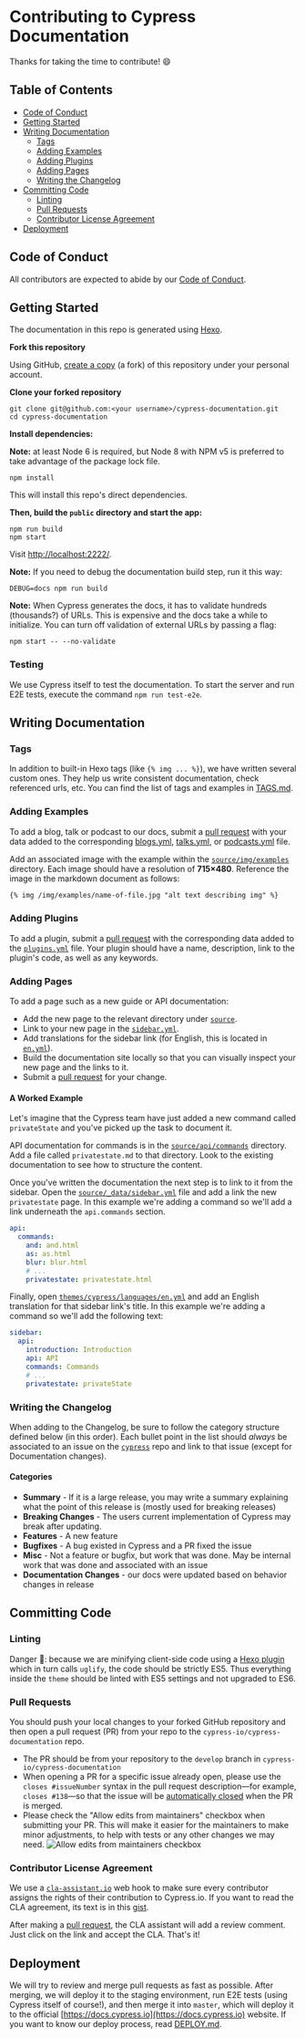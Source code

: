 # Contributing to Cypress Documentation

Thanks for taking the time to contribute! :smile:

## Table of Contents

- [Code of Conduct](#code-of-conduct)
- [Getting Started](#getting-started)
- [Writing Documentation](#writing-documentation)
  - [Tags](#tags)
  - [Adding Examples](#adding-examples)
  - [Adding Plugins](#adding-plugins)
  - [Adding Pages](#adding-pages)
  - [Writing the Changelog](#writing-the-changelog)
- [Committing Code](#committing-code)
  - [Linting](#linting)
  - [Pull Requests](#pull-requests)
  - [Contributor License Agreement](#contributor-license-agreement)
- [Deployment](#deployment)

## Code of Conduct

All contributors are expected to abide by our [Code of Conduct](https://github.com/cypress-io/cypress/wiki/code-of-conduct).

## Getting Started

The documentation in this repo is generated using [Hexo](https://hexo.io/).

**Fork this repository**

Using GitHub, [create a copy](https://guides.github.com/activities/forking/) (a fork) of this repository under your personal account.

**Clone your forked repository**

```shell
git clone git@github.com:<your username>/cypress-documentation.git
cd cypress-documentation
```

**Install dependencies:**

**Note:** at least Node 6 is required, but Node 8 with NPM v5 is preferred to take advantage of
the package lock file.

```shell
npm install
```

This will install this repo's direct dependencies.

**Then, build the `public` directory and start the app:**

```shell
npm run build
npm start
```

Visit [http://localhost:2222/](http://localhost:2222/).

**Note:** If you need to debug the documentation build step, run it this way: 

```
DEBUG=docs npm run build
```

**Note:** When Cypress generates the docs, it has to validate hundreds (thousands?) of URLs. This is expensive and the docs take a while to initialize. You can turn off validation of external URLs by passing a flag: 

```
npm start -- --no-validate
```

### Testing

We use Cypress itself to test the documentation. To start the server and run E2E tests, execute the command `npm run test-e2e`.

## Writing Documentation

### Tags

In addition to built-in Hexo tags (like `{% img ... %}`), we have written several custom ones. They help us write consistent documentation, check referenced urls, etc. You can find the list of tags and examples in [TAGS.md](TAGS.md).

### Adding Examples

To add a blog, talk or podcast to our docs, submit a [pull request](#Pull-Requests) with your data added to the corresponding [blogs.yml](https://github.com/cypress-io/cypress-documentation/blob/develop/source/_data/blogs.yml), [talks.yml](https://github.com/cypress-io/cypress-documentation/blob/develop/source/_data/talks.yml), or [podcasts.yml](https://github.com/cypress-io/cypress-documentation/blob/develop/source/_data/podcasts.yml) file.

Add an associated image with the example within the [`source/img/examples`](/source/img/examples) directory. Each image should have a resolution of **715×480**. Reference the image in the markdown document as follows:

```md
{% img /img/examples/name-of-file.jpg "alt text describing img" %}
```

### Adding Plugins

To add a plugin, submit a [pull request](#Pull-Requests) with the corresponding data added to the [`plugins.yml`](https://github.com/cypress-io/cypress-documentation/blob/develop/source/_data/plugins.yml) file. Your plugin should have a name, description, link to the plugin's code, as well as any keywords.

### Adding Pages

To add a page such as a new guide or API documentation:

* Add the new page to the relevant directory under [`source`](https://github.com/cypress-io/cypress-documentation/tree/develop/source).
* Link to your new page in the [`sidebar.yml`](https://github.com/cypress-io/cypress-documentation/blob/develop/source/_data/sidebar.yml).
* Add translations for the sidebar link (for English, this is located in [`en.yml`](https://github.com/cypress-io/cypress-documentation/blob/develop/themes/cypress/languages/en.yml)).
* Build the documentation site locally so that you can visually inspect your new page and the links to it.
* Submit a [pull request](#Pull-Requests) for your change.

#### A Worked Example

Let's imagine that the Cypress team have just added a new command called `privateState` and you've picked up the task to document it.

API documentation for commands is in the [`source/api/commands`](https://github.com/cypress-io/cypress-documentation/tree/develop/source/api/commands) directory. Add a file called `privatestate.md` to that directory. Look to the existing documentation to see how to structure the content.

Once you've written the documentation the next step is to link to it from the sidebar. Open the [`source/_data/sidebar.yml`](https://github.com/cypress-io/cypress-documentation/blob/develop/source/_data/sidebar.yml) file and add a link the new `privatestate` page. In this example we're adding a command so we'll add a link underneath the `api.commands` section.

```yaml
api:
  commands:
    and: and.html
    as: as.html
    blur: blur.html
    # ...
    privatestate: privatestate.html
```

Finally, open [`themes/cypress/languages/en.yml`](https://github.com/cypress-io/cypress-documentation/blob/develop/themes/cypress/languages/en.yml) and add an English translation for that sidebar link's title. In this example we're adding a command so we'll add the following text:

```yaml
sidebar:
  api:
    introduction: Introduction
    api: API
    commands: Commands
    # ...
    privatestate: privateState
```

### Writing the Changelog

When adding to the Changelog, be sure to follow the category structure defined below (in this order). Each bullet point in the list should *always* be associated to an issue on the [`cypress`](https://github.com/cypress-io/cypress) repo and link to that issue (except for Documentation changes).

#### Categories

- **Summary** - If it is a large release, you may write a summary explaining what the point of this release is (mostly used for breaking releases)
- **Breaking Changes** - The users current implementation of Cypress may break after updating.
- **Features** - A new feature
- **Bugfixes** - A bug existed in Cypress and a PR fixed the issue
- **Misc** - Not a feature or bugfix, but work that was done. May be internal work that was done and associated with an issue
- **Documentation Changes** - our docs were updated based on behavior changes in release

## Committing Code

### Linting

Danger 📛: because we are minifying client-side code using a [Hexo plugin](https://github.com/mamboer/hexo-filter-cleanup) which in turn calls
`uglify`, the code should be strictly ES5. Thus everything inside the `theme` should be linted with ES5 settings and not upgraded to ES6.

### Pull Requests

You should push your local changes to your forked GitHub repository and then open a pull request (PR) from your repo to the `cypress-io/cypress-documentation` repo.

- The PR should be from your repository to the `develop` branch in `cypress-io/cypress-documentation`
- When opening a PR for a specific issue already open, please use the `closes #issueNumber` syntax in the pull request description&mdash;for example, `closes #138`&mdash;so that the issue will be [automatically closed](https://help.github.com/articles/closing-issues-using-keywords/) when the PR is merged.
- Please check the "Allow edits from maintainers" checkbox when submitting your PR. This will make it easier for the maintainers to make minor adjustments, to help with tests or any other changes we may need.
![Allow edits from maintainers checkbox](https://user-images.githubusercontent.com/1271181/31393427-b3105d44-ada9-11e7-80f2-0dac51e3919e.png)

### Contributor License Agreement

We use a [`cla-assistant.io`](https://cla-assistant.io/) web hook to make sure every contributor assigns the rights of their contribution to Cypress.io. If you want to read the CLA agreement, its text is in this [gist](https://gist.github.com/bahmutov/cf22bc6c6b55219d0f9a76d04981f7ae).

After making a [pull request](#pull-requests), the CLA assistant will add a review comment. Just click on the link and accept the CLA. That's it!

## Deployment

We will try to review and merge pull requests as fast as possible. After merging, we will deploy it to the staging environment, run E2E tests (using Cypress itself of course!), and then merge it into `master`, which will deploy it to the official [https://docs.cypress.io](https://docs.cypress.io) website. If you want to know our deploy process, read [DEPLOY.md](DEPLOY.md).
